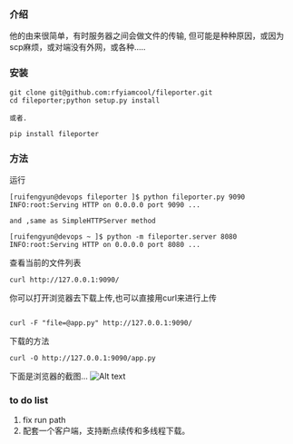 ###  介绍

他的由来很简单，有时服务器之间会做文件的传输, 但可能是种种原因，或因为scp麻烦，或对端没有外网，或各种.....

### 安装
```
git clone git@github.com:rfyiamcool/fileporter.git
cd fileporter;python setup.py install

或者.

pip install fileporter
```
### 方法

运行

```
[ruifengyun@devops fileporter ]$ python fileporter.py 9090
INFO:root:Serving HTTP on 0.0.0.0 port 9090 ...

and ,same as SimpleHTTPServer method

[ruifengyun@devops ~ ]$ python -m fileporter.server 8080
INFO:root:Serving HTTP on 0.0.0.0 port 8080 ...

```

查看当前的文件列表
```
curl http://127.0.0.1:9090/

```

你可以打开浏览器去下载上传,也可以直接用curl来进行上传

```

curl -F "file=@app.py" http://127.0.0.1:9090/
```

下载的方法

```
curl -O http://127.0.0.1:9090/app.py
```

下面是浏览器的截图... 
![Alt text](fileporter.jpg)


### to do list
1. fix run path
2. 配套一个客户端，支持断点续传和多线程下载。 
